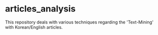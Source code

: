# articles_analysis
This repository deals with various techniques regarding the 'Text-Mining' with Korean/English articles.
